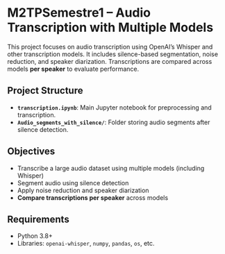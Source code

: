 # M2TPSemestre1 – Audio Transcription with Multiple Models

This project focuses on audio transcription using OpenAI’s Whisper and other transcription models. It includes silence-based segmentation, noise reduction, and speaker diarization. Transcriptions are compared across models **per speaker** to evaluate performance.

## Project Structure

- **`transcription.ipynb`**: Main Jupyter notebook for preprocessing and transcription.
- **`Audio_segments_with_silence/`**: Folder storing audio segments after silence detection.

## Objectives

- Transcribe a large audio dataset using multiple models (including Whisper)
- Segment audio using silence detection  
- Apply noise reduction and speaker diarization  
- **Compare transcriptions per speaker** across models

## Requirements

- Python 3.8+  
- Libraries: `openai-whisper`, `numpy`, `pandas`, `os`, etc.
